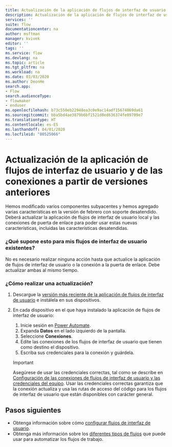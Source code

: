 ```yaml
---
title: Actualización de la aplicación de flujos de interfaz de usuario y de las conexiones a partir de versiones anteriores | Microsoft Docs
description: Actualización de la aplicación de flujos de interfaz de usuario y de las conexiones a partir de versiones anteriores.
services: ''
suite: flow
documentationcenter: na
author: msftman
manager: kvivek
editor: ''
tags: ''
ms.service: flow
ms.devlang: na
ms.topic: article
ms.tgt_pltfrm: na
ms.workload: na
ms.date: 03/03/2020
ms.author: DeonHe
search.app:
- Flow
search.audienceType:
- flowmaker
- enduser
ms.openlocfilehash: b73c550eb22948ea3c0e9ac14adf15674869da61
ms.sourcegitcommit: bba5bd4ae3879b6bf1521d8ed636374fe09709e7
ms.translationtype: HT
ms.contentlocale: es-ES
ms.lasthandoff: 04/01/2020
ms.locfileid: "80525066"
---
```

# <a name="upgrade-ui-flows-app-and-connections-from-previous-releases"></a>Actualización de la aplicación de flujos de interfaz de usuario y de las conexiones a partir de versiones anteriores

Hemos modificado varios componentes subyacentes y hemos agregado varias características en la versión de febrero con soporte desatendido. Deberá actualizar la aplicación de flujos de interfaz de usuario local y las conexiones de puerta de enlace para poder usar estas nuevas características, incluidas las características desatendidas.

### <a name="what-does-it-mean-for-my-existing-ui-flows"></a>¿Qué supone esto para mis flujos de interfaz de usuario existentes?

No es necesario realizar ninguna acción hasta que actualice la aplicación de flujos de interfaz de usuario o la conexión a la puerta de enlace. Debe actualizar ambas al mismo tiempo.

### <a name="how-do-i-upgrade"></a>¿Cómo realizar una actualización?

1.  Descargue la [versión más reciente de la aplicación de flujos de interfaz de usuario](https://go.microsoft.com/fwlink/?linkid=2102613&clcid=0x409) e instálela en sus dispositivos.

1.  En cada dispositivo en el que haya instalado la aplicación de flujos de interfaz de usuario:

    1. Inicie sesión en [Power Automate](https://powerautomate.microsoft.com).
    1. Expanda **Datos** en el lado izquierdo de la pantalla.
    1. Seleccione **Conexiones**.
    1. Edite las conexiones de los flujos de interfaz de usuario que tienen como destino el dispositivo.
    1. Escriba sus credenciales para la conexión y guárdela.

    >[!IMPORTANT]
    >Asegúrese de usar las credenciales correctas, tal como se describe en [Configuración de las conexiones de flujos de interfaz de usuario y las credenciales del equipo](setup.md#setup-ui-flows-connections-and-machine-credentials). Usar las credenciales correctas garantiza que la conexión actualiza y usa las rutas de acceso del código para los flujos de interfaz de usuario que están disponibles con carácter general.

## <a name="next-steps"></a>Pasos siguientes

- Obtenga información sobre cómo [configurar flujos de interfaz de usuario](setup.md). 
- Obtenga más información sobre los [diferentes tipos de flujos](..\getting-started.md#types-of-flows) que puede usar para automatizar los flujos de trabajo.


